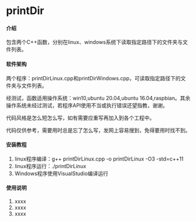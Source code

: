 # printDir

#### 介绍
包含两个C++函数，分别在linux、windows系统下读取指定路径下的文件夹与文件列表。

#### 软件架构
两个程序：printDirLinux.cpp和printDirWindows.cpp，可读取指定路径下的文件夹与文件列表。

经测试，函数适用操作系统：win10,ubuntu 20.04,ubuntu 16.04,raspbian。其余操作系统未经过测试，若程序API使用不当或执行错误还望指教，谢谢。

代码风格是怎么短怎么写，如有需要应重写再加入到各个工程中。

代码仅供参考，需要用时总是忘了怎么写，发网上容易搜到，免得要用时找不到。

#### 安装教程

1.  linux程序编译：g++ printDirLinux.cpp -o printDirLinux -O3 -std=c++11
2.  linux程序运行：./printDirLinux
3.  Windows程序使用VisualStudio编译运行

#### 使用说明

1.  xxxx
2.  xxxx
3.  xxxx
